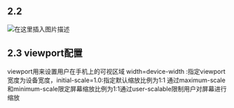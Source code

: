 ## 2.2

![在这里插入图片描述](https://img-blog.csdnimg.cn/20210514070011157.png?x-oss-process=image/watermark,type_ZmFuZ3poZW5naGVpdGk,shadow_10,text_aHR0cHM6Ly9ibG9nLmNzZG4ubmV0L3hpYW96aGF6aGF6aGF6aGE=,size_16,color_FFFFFF,t_70)

## 2.3 viewport配置

viewport用来设置用户在手机上的可视区域
width=device-width :指定viewport宽度为设备宽度，initial-scale=1.0∶指定默认缩放比例为1:1
通过maximum-scale和minimum-scale限定屏幕缩放比例为1:1通过user-scalable限制用户对屏幕进行缩放

